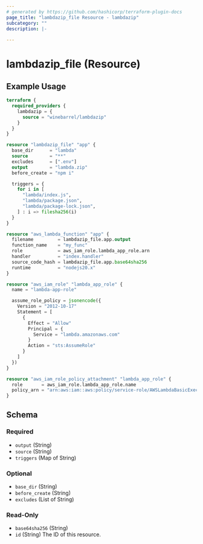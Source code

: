 ```yaml
---
# generated by https://github.com/hashicorp/terraform-plugin-docs
page_title: "lambdazip_file Resource - lambdazip"
subcategory: ""
description: |-
  
---
```


# lambdazip_file (Resource)



## Example Usage

```terraform
terraform {
  required_providers {
    lambdazip = {
      source = "winebarrel/lambdazip"
    }
  }
}

resource "lambdazip_file" "app" {
  base_dir      = "lambda"
  source        = "**"
  excludes      = [".env"]
  output        = "lambda.zip"
  before_create = "npm i"

  triggers = {
    for i in [
      "lambda/index.js",
      "lambda/package.json",
      "lambda/package-lock.json",
    ] : i => filesha256(i)
  }
}

resource "aws_lambda_function" "app" {
  filename         = lambdazip_file.app.output
  function_name    = "my_func"
  role             = aws_iam_role.lambda_app_role.arn
  handler          = "index.handler"
  source_code_hash = lambdazip_file.app.base64sha256
  runtime          = "nodejs20.x"
}

resource "aws_iam_role" "lambda_app_role" {
  name = "lambda-app-role"

  assume_role_policy = jsonencode({
    Version = "2012-10-17"
    Statement = [
      {
        Effect = "Allow"
        Principal = {
          Service = "lambda.amazonaws.com"
        }
        Action = "sts:AssumeRole"
      }
    ]
  })
}

resource "aws_iam_role_policy_attachment" "lambda_app_role" {
  role       = aws_iam_role.lambda_app_role.name
  policy_arn = "arn:aws:iam::aws:policy/service-role/AWSLambdaBasicExecutionRole"
}
```

<!-- schema generated by tfplugindocs -->
## Schema

### Required

- `output` (String)
- `source` (String)
- `triggers` (Map of String)

### Optional

- `base_dir` (String)
- `before_create` (String)
- `excludes` (List of String)

### Read-Only

- `base64sha256` (String)
- `id` (String) The ID of this resource.
